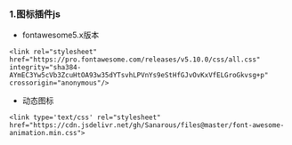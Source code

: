 ### 1.图标插件js

- fontawesome5.x版本

```
<link rel="stylesheet" href="https://pro.fontawesome.com/releases/v5.10.0/css/all.css" integrity="sha384-AYmEC3Yw5cVb3ZcuHtOA93w35dYTsvhLPVnYs9eStHfGJvOvKxVfELGroGkvsg+p" crossorigin="anonymous"/>
```

- 动态图标

```
<link type='text/css' rel="stylesheet" href="https://cdn.jsdelivr.net/gh/Sanarous/files@master/font-awesome-animation.min.css">
```



